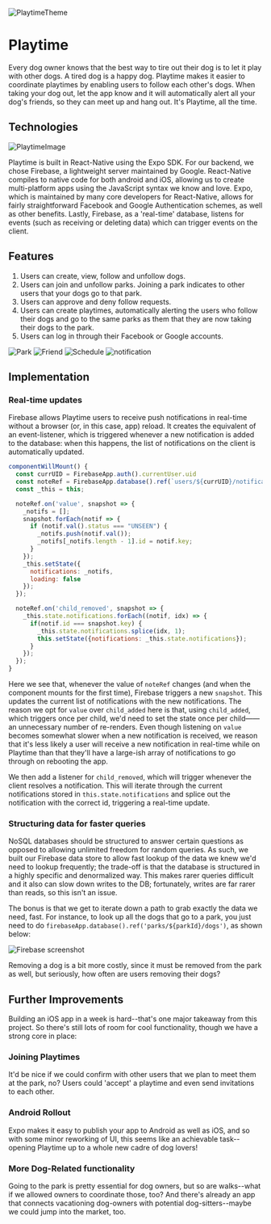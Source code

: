 ![PlaytimeTheme](./Docs/readme_images/dog.jpg)

# Playtime

Every dog owner knows that the best way to tire out their dog is to let it play with other dogs. A tired dog is a happy dog. Playtime makes it easier to coordinate playtimes by enabling users to follow each other's dogs. When taking your dog out, let the app know and it will automatically alert all your dog's friends, so they can meet up and hang out. It's Playtime, all the time.

## Technologies
![PlaytimeImage](./Docs/readme_images/placeit.jpg)

Playtime is built in React-Native using the Expo SDK. For our backend, we chose Firebase, a lightweight server maintained by Google. React-Native compiles to native code for both android and iOS, allowing us to create multi-platform apps using the JavaScript syntax we know and love. Expo, which is maintained by many core developers for React-Native, allows for fairly straightforward Facebook and Google Authentication schemes, as well as other benefits. Lastly, Firebase, as a 'real-time' database, listens for events (such as receiving or deleting data) which can trigger events on the client.

## Features

1. Users can create, view, follow and unfollow dogs.
2. Users can join and unfollow parks. Joining a park indicates to other users that your dogs go to that park.
3. Users can approve and deny follow requests.
4. Users can create playtimes, automatically alerting the users who follow their dogs and go to the same parks as them that they are now taking their dogs to the park.
5. Users can log in through their Facebook or Google accounts.

![Park](./Docs/readme_images/PlaytimePark.gif)
![Friend](./Docs/readme_images/PlaytimeDogFriend.gif)
![Schedule](./Docs/readme_images/PlaytimeSchedule.gif)
![notification](./Docs/readme_images/Notifications.gif)

## Implementation

### Real-time updates

Firebase allows Playtime users to receive push notifications in real-time without a browser (or, in this case, app) reload. It creates the equivalent of an event-listener, which is triggered whenever a new notification is added to the database: when this happens, the list of notifications on the client is automatically updated.

```JavaScript
componentWillMount() {
  const currUID = FirebaseApp.auth().currentUser.uid
  const noteRef = FirebaseApp.database().ref(`users/${currUID}/notifications`);
  const _this = this;

  noteRef.on('value', snapshot => {
    _notifs = [];
    snapshot.forEach(notif => {
      if (notif.val().status === "UNSEEN") {
        _notifs.push(notif.val());
        _notifs[_notifs.length - 1].id = notif.key;
      }
    });
    _this.setState({
      notifications: _notifs,
      loading: false
    });
  });

  noteRef.on('child_removed', snapshot => {
    _this.state.notifications.forEach((notif, idx) => {
      if(notif.id === snapshot.key) {
        _this.state.notifications.splice(idx, 1);
        this.setState({notifications: _this.state.notifications});
      }
    });
  });
}
```

Here we see that, whenever the value of `noteRef` changes (and when the component mounts for the first time), Firebase triggers a new `snapshot`. This updates the current list of notifications with the new notifications. The reason we opt for `value` over `child_added` here is that, using `child_added`, which triggers once per child, we'd need to set the state once per child——an unnecessary number of re-renders. Even though listening on `value` becomes somewhat slower when a new notification is received, we reason that it's less likely a user will receive a new notification in real-time while on Playtime than that they'll have a large-ish array of notifications to go through on rebooting the app.

We then add a listener for `child_removed`, which will trigger whenever the client resolves a notification. This will iterate through the current notifications stored in `this.state.notifications` and splice out the notification with the correct id, triggering a real-time update.


### Structuring data for faster queries

NoSQL databases should be structured to answer certain questions as opposed to allowing unlimited freedom for random queries. As such, we built our Firebase data store to allow fast lookup of the data we knew we'd need to lookup frequently; the trade-off is that the database is structured in a highly specific and denormalized way. This makes rarer queries difficult and it also can slow down writes to the DB; fortunately, writes are far rarer than reads, so this isn't an issue.

The bonus is that we get to iterate down a path to grab exactly the data we need, fast. For instance, to look up all the dogs that go to a park, you just need to do `firebaseApp.database().ref('parks/${parkId}/dogs')`, as shown below:

![Firebase screenshot](./Docs/readme_images/firebase_screenshot.png)

Removing a dog is a bit more costly, since it must be removed from the park as well, but seriously, how often are users removing their dogs?


## Further Improvements

Building an iOS app in a week is hard--that's one major takeaway from this project. So there's still lots of room for cool functionality, though we have a strong core in place:

### Joining Playtimes

It'd be nice if we could confirm with other users that we plan to meet them at the park, no? Users could 'accept' a playtime and even send invitations to each other.

### Android Rollout

Expo makes it easy to publish your app to Android as well as iOS, and so with some minor reworking of UI, this seems like an achievable task--opening Playtime up to a whole new cadre of dog lovers!

### More Dog-Related functionality

Going to the park is pretty essential for dog owners, but so are walks--what if we allowed owners to coordinate those, too? And there's already an app that connects vacationing dog-owners with potential dog-sitters--maybe we could jump into the market, too.
